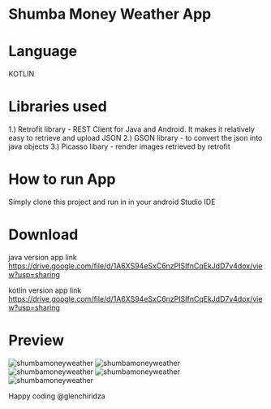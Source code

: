 # Shumba Money Weather App

# Language
KOTLIN

# Libraries used
1.) Retrofit library - REST Client for Java and Android. It makes it relatively easy to retrieve and upload JSON
2.) GSON library - to convert the json into java objects
3.) Picasso libary - render images retrieved by retrofit

# How to run App

Simply clone this project and run in in your android Studio IDE

# Download
java version app link
https://drive.google.com/file/d/1A6XS94eSxC6nzPISIfnCqEkJdD7v4dox/view?usp=sharing

kotlin version app link
https://drive.google.com/file/d/1A6XS94eSxC6nzPISIfnCqEkJdD7v4dox/view?usp=sharing

# Preview

![shumbamoneyweather](https://github.com/glenchiridza/ShumbaMoneyWeatherAppKotlin/blob/master/images/1.png)
![shumbamoneyweather](https://github.com/glenchiridza/ShumbaMoneyWeatherAppKotlin/blob/master/images/3.png)
![shumbamoneyweather](https://github.com/glenchiridza/ShumbaMoneyWeatherAppKotlin/blob/master/images/4.png)
![shumbamoneyweather](https://github.com/glenchiridza/ShumbaMoneyWeatherAppKotlin/blob/master/images/5.png)
![shumbamoneyweather](https://github.com/glenchiridza/ShumbaMoneyWeatherAppKotlin/blob/master/images/7.png)

Happy coding
@glenchiridza
